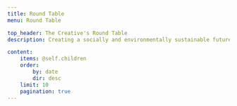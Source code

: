 ```yaml
---
title: Round Table
menu: Round Table

top_header: The Creative's Round Table
description: Creating a socially and environmentally sustainable future.

content:
    items: @self.children
    order:
        by: date
        dir: desc
    limit: 10
    pagination: true
---
```


